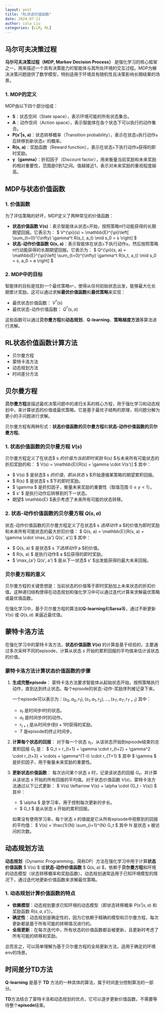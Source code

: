 ```yaml
---
layout: post
title: "RL状态价值函数"
date: 2024-07-11
author: cola Liu
categories: [LLM, RL]
---
```


## 马尔可夫决策过程
**马尔可夫决策过程（MDP, Markov Decision Process）** 是强化学习的核心框架之一，用来描述一个具有决策能力的智能体与其所处环境的交互过程。MDP为解决决策问题提供了数学模型，特别适用于环境具有随机性且决策影响长期结果的场景。

### 1. **MDP的定义**
MDP由以下四个部分组成：
- **S**：状态空间（State space），表示环境可能的所有状态集合。
- **A**：动作空间（Action space），表示智能体在各个状态下可以执行的动作集合。
- **P(s'|s, a)**：状态转移概率（Transition probability），表示在状态`s`执行动作`a`后转移到新状态`s'`的概率。
- **R(s, a)**：奖励函数（Reward function），表示在状态`s`下执行动作`a`获得的即时奖励。
- **γ（gamma）**：折扣因子（Discount factor），用来衡量当前奖励和未来奖励的相对重要性，范围是0到1之间。值越接近1，表示对未来奖励的重视程度越高。

## MDP与状态价值函数
### 1. **价值函数**
为了评估策略的好坏，MDP定义了两种常见的价值函数：
- **状态价值函数 V(s)**：表示智能体从状态`s`开始，按照策略π行动能获得的长期期望回报。它表示为：
  $
  V^{\pi}(s) = \mathbb{E}^{\pi}\left[ \sum_{t=0}^{\infty} \gamma^t R(s_t, a_t) \mid s_0 = s \right]
  $
- **状态-动作价值函数 Q(s, a)**：表示智能体在状态`s`下执行动作`a`，然后按照策略π行动能获得的长期期望回报。它表示为：
  $
  Q^{\pi}(s, a) = \mathbb{E}^{\pi}\left[ \sum_{t=0}^{\infty} \gamma^t R(s_t, a_t) \mid s_0 = s, a_0 = a \right]
  $

### 2. **MDP中的目标**
智能体的目标是找到一个最优策略`π*`，使得从任何初始状态出发，能够最大化长期累计奖励。这可以通过求解**最优价值函数**和**最优策略**来实现：
- 最优状态价值函数： $V^*(s)$
- 最优状态-动作价值函数： $Q^*(s, a)$
  
这些函数可以通过**贝尔曼方程**和**动态规划**、**Q-learning**、**策略梯度方法**等算法进行求解。


## RL状态价值函数计算方法
- 贝尔曼方程
- 蒙特卡洛方法
- 动态规划方法
- 时间差分方法

## 贝尔曼方程
**贝尔曼方程**是描述最优决策问题中的递归关系的核心方程，用于强化学习和动态规划中，来计算状态的价值或最优策略。它是基于最优子结构的原理，将问题分解为更小的子问题进行求解。

贝尔曼方程有两种形式：**状态价值函数的贝尔曼方程**和**状态-动作价值函数的贝尔曼方程**。

### 1. **状态价值函数的贝尔曼方程** $V(s)$
贝尔曼方程定义了在状态$ s $的价值为当前即时奖励$ R(s) $与未来所有可能状态的折扣奖励的和：
$
V(s) = \mathbb{E}[R(s) + \gamma \cdot V(s')]
$
其中：
- $ V(s) $ 是状态$ s $的价值，即从状态$ s $开始遵循某策略的期望累积回报。
- $ R(s) $ 是状态$ s $下的即时奖励。
- $ \gamma $ 是折扣因子，衡量未来奖励的重要性（取值范围 $0 \leq \gamma < 1$）。
- $ s' $ 是执行动作后转移到的下一状态。
- 期望$ \mathbb{E} $表示考虑了未来所有可能的状态转移。

### 2. **状态-动作价值函数的贝尔曼方程** $Q(s, a)$
状态-动作价值函数的贝尔曼方程定义了在状态$ s $选择动作$ a $的价值为即时奖励和未来所有可能状态的最大折扣价值：
$
Q(s, a) = \mathbb{E}[R(s, a) + \gamma \cdot \max_{a'} Q(s', a')]
$
其中：
- $ Q(s, a) $ 是状态$ s $下选择动作$ a $的价值。
- $ R(s, a) $ 是执行动作$ a $后获得的即时奖励。
- $ \max_{a'} Q(s', a') $ 是从下一状态$ s' $出发能获得的最大未来回报。

### 贝尔曼方程的意义
贝尔曼方程的关键思想是：当前状态的价值等于即时奖励加上未来状态的折扣价值。这种递归结构使得在动态规划和强化学习中可以通过迭代计算来求解最优策略或最优值函数。

在强化学习中，基于贝尔曼方程的算法如**Q-learning**和**Sarsa**等，通过不断更新 $V(s)$ 或 $Q(s, a)$ 来逼近最优值。


## 蒙特卡洛方法
在强化学习中的蒙特卡洛方法，**状态价值函数 $V(s)$** 的计算是基于经验的，主要通过多次采样不同的episode，计算从状态 $s$ 开始的累积回报的平均值来估计该状态的价值。

### 蒙特卡洛方法计算状态价值函数的步骤

1. **生成完整episode**：
   蒙特卡洛方法要求智能体从起始状态开始，按照策略执行动作，直到达到终止状态。每个episode的状态-动作-奖励序列被记录下来。

   一个episode可以表示为：$(s_0, a_0, r_1), (s_1, a_1, r_2), ..., (s_T, a_T, r_{T+1})$
   其中：
   - $s_t$ 是时间步$t$时的状态。
   - $a_t$ 是时间步$t$时的动作。
   - $r_{t+1}$ 是从时间步$t$到$t+1$时获得的奖励。
   - $T$ 是episode的终止时间步。

2. **计算每个状态的回报**：
   对于每一个状态 $s_t$，从该状态开始到episode结束的总累积回报 $G_t$ 是：
   $
   G_t = r_{t+1} + \gamma \cdot r_{t+2} + \gamma^2 \cdot r_{t+3} + \cdots + \gamma^{T-t} \cdot r_{T+1}
   $
   其中 $ \gamma $ 是折扣因子，用于衡量未来奖励的重要性。

3. **更新状态价值函数**：
   每次访问某个状态 $s$ 时，记录该状态的回报 $G_t$，并计算从该状态 $s$ 开始的所有回报的平均值。对于状态价值函数 $V(s)$，蒙特卡洛方法通过以下公式更新：
   $
   V(s) \leftarrow V(s) + \alpha \cdot (G_t - V(s))
   $
   其中：
   - $ \alpha $ 是学习率，用于控制每次更新的步长。
   - $ G_t $ 是从状态 $s$ 开始的累积回报。

   如果没有使用学习率，每个状态 $s$ 的值就是它从所有episode中观察到的回报的平均值：
   $
   V(s) = \frac{1}{N} \sum_{i=1}^{N} G_t
   $
   其中 $N$ 是状态 $s$ 被访问的次数。

## 动态规划方法
**动态规划**（Dynamic Programming，简称DP）方法在强化学习中用于计算**状态价值函数** $ V(s) $ 或**状态-动作价值函数** $ Q(s, a) $，依赖于**贝尔曼方程**和环境的动态模型（状态转移概率和奖励函数）。动态规划通常适用于已知环境模型的情况下，通过迭代地更新价值函数来求解最优策略。


### 1. **动态规划计算价值函数的特点**

- **依赖模型**：动态规划要求已知环境的动态模型（即状态转移概率 $P(s'|s, a)$ 和奖励函数 $R(s, a, s')$）。
- **确定性**：动态规划是确定性的，因为它依赖于精确的模型和贝尔曼方程，每次更新都是基于所有可能的转移情况进行的。
- **全局更新**：在每次迭代中，所有状态的价值函数都会被更新，且更新时考虑了所有可能的转移和奖励。


总而言之，可以简单理解为基于贝尔曼方程的全局更新方法，适用于确定的环境env的场景。


## 时间差分TD方法

**Q-learning** 是基于 **TD** 方法的一种具体的算法，属于时间差分控制算法的一部分。

**TD**方法结合了蒙特卡洛和动态规划的优点，它可以逐步更新价值函数，不需要等待整个**episode**结束。

